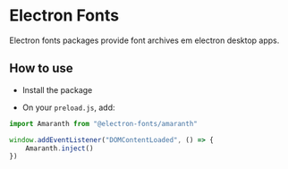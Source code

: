 # Electron Fonts

Electron fonts packages provide font archives em electron desktop apps.

## How to use

* Install the package

* On your `preload.js`, add:

```ts
import Amaranth from "@electron-fonts/amaranth"

window.addEventListener("DOMContentLoaded", () => {
    Amaranth.inject()
})
```